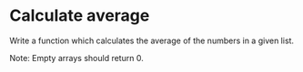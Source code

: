 # Calculate average

Write a function which calculates the average of the numbers in a given list.

Note: Empty arrays should return 0.